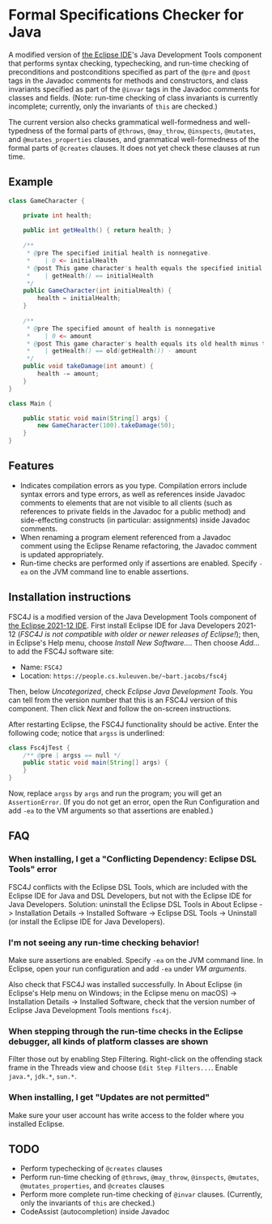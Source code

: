 # Formal Specifications Checker for Java

A modified version of [the Eclipse IDE](https://www.eclipse.org/downloads/packages/release/2021-12/r)'s Java Development Tools component that performs syntax checking, typechecking, and run-time checking of preconditions and postconditions specified as part of the `@pre` and `@post` tags in the Javadoc comments for methods and constructors, and class invariants specified as part of the `@invar` tags in the Javadoc comments for classes and fields. (Note: run-time checking of class invariants is currently incomplete; currently, only the invariants of `this` are checked.)

The current version also checks grammatical well-formedness and well-typedness of the formal parts of `@throws`, `@may_throw`, `@inspects`, `@mutates`, and `@mutates_properties` clauses, and grammatical well-formedness of the formal parts of `@creates` clauses. It does not yet check these clauses at run time.

## Example

```java
class GameCharacter {

    private int health;
    
    public int getHealth() { return health; }
    
    /**
     * @pre The specified initial health is nonnegative.
     *    | 0 <= initialHealth
     * @post This game character's health equals the specified initial health.
     *    | getHealth() == initialHealth
     */
    public GameCharacter(int initialHealth) {
        health = initialHealth;
    }
    
    /**
     * @pre The specified amount of health is nonnegative
     *    | 0 <= amount
     * @post This game character's health equals its old health minus the specified amount of health.
     *    | getHealth() == old(getHealth()) - amount
     */
    public void takeDamage(int amount) {
        health -= amount;
    }
}

class Main {

    public static void main(String[] args) {
        new GameCharacter(100).takeDamage(50);
    }
}
```

## Features
- Indicates compilation errors as you type. Compilation errors include syntax errors and type errors, as well as references inside Javadoc comments to elements that are not visible to all clients (such as references to private fields in the Javadoc for a public method) and side-effecting constructs (in particular: assignments) inside Javadoc comments.
- When renaming a program element referenced from a Javadoc comment using the Eclipse Rename refactoring, the Javadoc comment is updated appropriately.
- Run-time checks are performed only if assertions are enabled. Specify `-ea` on the JVM command line to enable assertions.

## Installation instructions

FSC4J is a modified version of the Java Development Tools component of [the Eclipse 2021-12 IDE](https://www.eclipse.org/downloads/packages/release/2021-12/r). First install Eclipse IDE for Java Developers 2021-12 (*FSC4J is not compatible with older or newer releases of Eclipse!*); then, in Eclipse's Help menu, choose *Install New Software...*. Then choose *Add...* to add the FSC4J software site:
- Name: `FSC4J`
- Location: `https://people.cs.kuleuven.be/~bart.jacobs/fsc4j`

Then, below *Uncategorized*, check *Eclipse Java Development Tools*. You can tell from the version number that this is an FSC4J version of this component. Then click *Next* and follow the on-screen instructions.

After restarting Eclipse, the FSC4J functionality should be active. Enter the following code; notice that `argss` is underlined:
```java
class Fsc4jTest {
    /** @pre | argss == null */
    public static void main(String[] args) {
    }
}
```
Now, replace `argss` by `args` and run the program; you will get an `AssertionError`. (If you do not get an error, open the Run Configuration and add `-ea` to the VM arguments so that assertions are enabled.)

## FAQ

### When installing, I get a "Conflicting Dependency: Eclipse DSL Tools" error

FSC4J conflicts with the Eclipse DSL Tools, which are included with the Eclipse IDE for Java and DSL Developers, but not with the Eclipse IDE for Java Developers. Solution: uninstall the Eclipse DSL Tools in About Eclipse -> Installation Details -> Installed Software -> Eclipse DSL Tools -> Uninstall (or install the Eclipse IDE for Java Developers).

### I'm not seeing any run-time checking behavior!

Make sure assertions are enabled. Specify `-ea` on the JVM command line. In Eclipse, open your run configuration and add `-ea` under *VM arguments*.

Also check that FSC4J was installed successfully. In About Eclipse (in Eclipse's Help menu on Windows; in the Eclipse menu on macOS) -> Installation Details -> Installed Software, check that the version number of Eclipse Java Development Tools mentions `fsc4j`.

### When stepping through the run-time checks in the Eclipse debugger, all kinds of platform classes are shown

Filter those out by enabling Step Filtering. Right-click on the offending stack frame in the Threads view and choose `Edit Step Filters...`. Enable `java.*`, `jdk.*`, `sun.*`.

### When installing, I get "Updates are not permitted"

Make sure your user account has write access to the folder where you installed Eclipse.

## TODO
- Perform typechecking of `@creates` clauses
- Perform run-time checking of `@throws`, `@may_throw`, `@inspects`, `@mutates`, `@mutates_properties`, and `@creates` clauses
- Perform more complete run-time checking of `@invar` clauses. (Currently, only the invariants of `this` are checked.)
- CodeAssist (autocompletion) inside Javadoc
